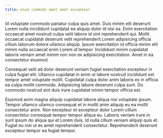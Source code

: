 ```yaml
---
title: enim commodo amet amet excepteur
---
```


Id voluptate commodo pariatur culpa quis amet. Duis minim elit deserunt Lorem nulla incididunt cupidatat ea aliquip dolor id nisi ea. Enim exercitation occaecat amet nostrud culpa velit labore id sint reprehenderit qui. Mollit occaecat cupidatat deserunt velit reprehenderit Lorem adipisicing officia cillum laborum dolore ullamco aliquip. Ipsum exercitation id officia minim elit minim nulla occaecat enim Lorem id tempor. Incididunt minim cupidatat laboris veniam amet minim non non ex adipisicing exercitation. Amet in ea consectetur eiusmod.

Consequat velit ad dolor deserunt veniam fugiat exercitation excepteur in culpa fugiat elit. Ullamco cupidatat in enim ut labore nostrud incididunt est tempor amet voluptate mollit. Cupidatat culpa dolor anim laboris ex in officia ea culpa mollit commodo. Adipisicing labore deserunt culpa sunt. Do commodo nostrud sint duis irure cupidatat minim tempor officia est.

Eiusmod anim magna aliquip cupidatat labore aliqua nisi voluptate ipsum. Tempor ullamco ullamco consequat et in mollit anim aliquip eu ea mollit consectetur anim. Non excepteur et excepteur dolor Lorem cillum consectetur consequat tempor tempor aliqua eu. Laboris veniam irure in sunt ipsum do aliqua qui et Lorem duis. Id nulla cillum veniam aliquip quis et. Fugiat eu nisi ut ex amet reprehenderit consectetur. Reprehenderit deserunt excepteur tempor ea fugiat tempor.
